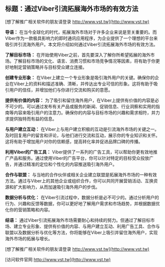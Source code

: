 ## **标题：通过Viber引流拓展海外市场的有效方法**

[想了解推广相关软件的朋友请登录 http://www.vst.tw](http://www.vst.tw)

**导语：**
在当今全球化的时代，拓展海外市场对于许多企业来说是至关重要的。而Viber作为一款极具影响力的即时通讯应用程序，为企业提供了一个理想的平台来吸引并引流海外用户。本文将介绍如何通过Viber引流拓展海外市场的有效方法。

**了解目标市场：**
在开始使用Viber之前，首先要深入了解你所希望拓展的海外市场。了解目标市场的文化、语言、消费习惯和市场竞争情况等因素，将有助于你更好地制定营销策略并与目标受众建立连接。

**创建专业形象：**
在Viber上建立一个专业形象是吸引海外用户的关键。确保你的企业在Viber上的资料和描述准确、清晰，并传达出专业可信的形象。这将有助于吸引用户的信任，并增加他们与你进行交流和购买的意愿。

**提供有价值的内容：**
为了吸引和留住海外用户，在Viber上提供有价值的内容是必不可少的。可以通过发布有关产品或服务的新闻、促销信息、行业洞察和实用的指南等内容来吸引用户的注意力。确保你的内容与目标市场的兴趣和需求相符，并力求提供独特而有益的信息。

**与用户建立互动：**
在Viber上与用户建立积极的互动是引流海外市场的关键之一。及时回复用户的留言和评论，与他们进行交流和互动，展示你的专业知识和关怀。这将有助于增加用户对你的信赖感，提高转化率并促进品牌口碑的传播。

**利用Viber的广告工具：**
Viber提供了一系列的广告工具，可以帮助你更有效地推广产品和服务。通过使用Viber的广告平台，你可以针对特定的目标受众投放广告，并通过精准的定位和个性化的内容推送吸引海外用户。

**合作与联盟：**
与当地的合作伙伴或相关企业建立联盟是拓展海外市场的一种有效方法。通过与Viber上的其他企业或组织合作，你可以共同开展营销活动、互换资源和扩大影响力，从而加速吸引海外用户的步伐。

**数据分析与优化：**
在Viber引流过程中，数据分析是必不可少的。通过分析用户的行为、兴趣和反馈等数据，你可以更好地了解用户需求和市场趋势，并根据数据优化你的营销策略和内容。

**结语：**
通过Viber引流拓展海外市场需要耐心和持续的努力。但通过了解目标市场、建立专业形象、提供有价值的内容、与用户建立互动、利用广告工具、合作与联盟以及数据分析与优化等方法，你将能够在Viber上吸引并留住海外用户，实现海外市场的拓展与增长。

[想了解推广相关软件的朋友请登录 http://www.vst.tw](http://www.vst.tw)


[访问软件官网 http://www.vst.tw](http://www.vst.tw)
